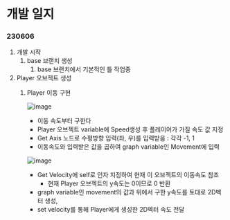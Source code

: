 # 개발 일지


### 230606

1. 개발 시작
    1. base 브랜치 생성
        1. base 브랜치에서 기본적인 틀 작업중
2. Player 오브젝트 생성
    1. Player 이동 구현
        
         ![image](https://github.com/clairhardt98/ProjectF/assets/88024433/e64b55f5-dad3-41d0-ac31-84a36c17e32d)
        
        - 이동 속도부터 구한다
        - Player 오브젝트 variable에 Speed생성 후 플레이어가 가질 속도 값 지정
        - Get Axis 노드로 수평방향 입력(좌, 우)를 입력받음 : 각각 -1, 1
        - 이동속도와 입력받은 값을 곱하여 graph variable인 Movement에 입력
        
        ![image](https://github.com/clairhardt98/ProjectF/assets/88024433/14ee62df-108f-42cc-aea4-436bb7e4dc8f)
        
        - Get Velocity에 self로 인자 지정하여 현재 이 오브젝트의 이동속도 참조
            - 현재 Player 오브젝트의 y속도는 0이므로 0 반환
        - graph variable인 movement의 값과 위에서 구한 y속도를 토대로 2D벡터 생성,
        - set velocity를 통해 Player에게 생성한 2D벡터 속도 전달
